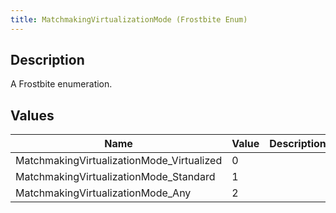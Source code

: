 ```yaml
---
title: MatchmakingVirtualizationMode (Frostbite Enum)
---
```

## Description

A Frostbite enumeration.

## Values

| Name                                       | Value | Description |
| ------------------------------------------ | ----- | ----------- |
| MatchmakingVirtualizationMode\_Virtualized | 0     |             |
| MatchmakingVirtualizationMode\_Standard    | 1     |             |
| MatchmakingVirtualizationMode\_Any         | 2     |             |
